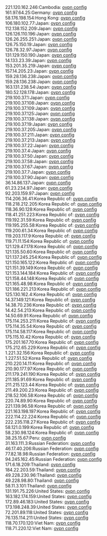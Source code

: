 221.120.162.246:Cambodia: [ovpn config](vpn/221_120_162_246.ovpn)  
161.97.64.25:Germany: [ovpn config](vpn/161_97_64_25.ovpn)  
58.176.198.154:Hong Kong: [ovpn config](vpn/58_176_198_154.ovpn)  
106.180.102.77:Japan: [ovpn config](vpn/106_180_102_77.ovpn)  
112.138.152.209:Japan: [ovpn config](vpn/112_138_152_209.ovpn)  
126.126.110.196:Japan: [ovpn config](vpn/126_126_110_196.ovpn)  
126.26.255.251:Japan: [ovpn config](vpn/126_26_255_251.ovpn)  
126.75.150.19:Japan: [ovpn config](vpn/126_75_150_19.ovpn)  
126.78.32.97:Japan: [ovpn config](vpn/126_78_32_97.ovpn)  
131.129.150.190:Japan: [ovpn config](vpn/131_129_150_190.ovpn)  
14.133.23.39:Japan: [ovpn config](vpn/14_133_23_39.ovpn)  
153.201.35.219:Japan: [ovpn config](vpn/153_201_35_219.ovpn)  
157.14.205.23:Japan: [ovpn config](vpn/157_14_205_23.ovpn)  
159.28.136.238:Japan: [ovpn config](vpn/159_28_136_238.ovpn)  
159.28.136.238:Japan: [ovpn config](vpn/159_28_136_238.ovpn)  
163.131.238.54:Japan: [ovpn config](vpn/163_131_238_54.ovpn)  
180.52.128.178:Japan: [ovpn config](vpn/180_52_128_178.ovpn)  
219.100.37.1:Japan: [ovpn config](vpn/219_100_37_1.ovpn)  
219.100.37.108:Japan: [ovpn config](vpn/219_100_37_108.ovpn)  
219.100.37.109:Japan: [ovpn config](vpn/219_100_37_109.ovpn)  
219.100.37.125:Japan: [ovpn config](vpn/219_100_37_125.ovpn)  
219.100.37.138:Japan: [ovpn config](vpn/219_100_37_138.ovpn)  
219.100.37.19:Japan: [ovpn config](vpn/219_100_37_19.ovpn)  
219.100.37.205:Japan: [ovpn config](vpn/219_100_37_205.ovpn)  
219.100.37.211:Japan: [ovpn config](vpn/219_100_37_211.ovpn)  
219.100.37.213:Japan: [ovpn config](vpn/219_100_37_213.ovpn)  
219.100.37.22:Japan: [ovpn config](vpn/219_100_37_22.ovpn)  
219.100.37.4:Japan: [ovpn config](vpn/219_100_37_4.ovpn)  
219.100.37.50:Japan: [ovpn config](vpn/219_100_37_50.ovpn)  
219.100.37.58:Japan: [ovpn config](vpn/219_100_37_58.ovpn)  
219.100.37.67:Japan: [ovpn config](vpn/219_100_37_67.ovpn)  
219.100.37.7:Japan: [ovpn config](vpn/219_100_37_7.ovpn)  
219.100.37.90:Japan: [ovpn config](vpn/219_100_37_90.ovpn)  
36.14.86.137:Japan: [ovpn config](vpn/36_14_86_137.ovpn)  
61.23.234.97:Japan: [ovpn config](vpn/61_23_234_97.ovpn)  
92.203.159.97:Japan: [ovpn config](vpn/92_203_159_97.ovpn)  
114.206.36.41:Korea Republic of: [ovpn config](vpn/114_206_36_41.ovpn)  
118.218.212.205:Korea Republic of: [ovpn config](vpn/118_218_212_205.ovpn)  
118.36.90.128:Korea Republic of: [ovpn config](vpn/118_36_90_128.ovpn)  
118.41.251.223:Korea Republic of: [ovpn config](vpn/118_41_251_223.ovpn)  
119.192.31.59:Korea Republic of: [ovpn config](vpn/119_192_31_59.ovpn)  
119.195.255.58:Korea Republic of: [ovpn config](vpn/119_195_255_58.ovpn)  
119.200.61.34:Korea Republic of: [ovpn config](vpn/119_200_61_34.ovpn)  
119.203.117.9:Korea Republic of: [ovpn config](vpn/119_203_117_9.ovpn)  
119.71.11.154:Korea Republic of: [ovpn config](vpn/119_71_11_154.ovpn)  
121.129.47.178:Korea Republic of: [ovpn config](vpn/121_129_47_178.ovpn)  
121.135.50.60:Korea Republic of: [ovpn config](vpn/121_135_50_60.ovpn)  
121.137.245.254:Korea Republic of: [ovpn config](vpn/121_137_245_254.ovpn)  
121.150.165.122:Korea Republic of: [ovpn config](vpn/121_150_165_122.ovpn)  
121.151.39.149:Korea Republic of: [ovpn config](vpn/121_151_39_149.ovpn)  
121.153.144.184:Korea Republic of: [ovpn config](vpn/121_153_144_184.ovpn)  
121.158.44.148:Korea Republic of: [ovpn config](vpn/121_158_44_148.ovpn)  
121.165.48.98:Korea Republic of: [ovpn config](vpn/121_165_48_98.ovpn)  
121.186.221.213:Korea Republic of: [ovpn config](vpn/121_186_221_213.ovpn)  
125.130.162.4:Korea Republic of: [ovpn config](vpn/125_130_162_4.ovpn)  
14.37.149.121:Korea Republic of: [ovpn config](vpn/14_37_149_121.ovpn)  
14.38.70.236:Korea Republic of: [ovpn config](vpn/14_38_70_236.ovpn)  
14.42.54.213:Korea Republic of: [ovpn config](vpn/14_42_54_213.ovpn)  
14.50.69.91:Korea Republic of: [ovpn config](vpn/14_50_69_91.ovpn)  
175.114.253.211:Korea Republic of: [ovpn config](vpn/175_114_253_211.ovpn)  
175.114.35.54:Korea Republic of: [ovpn config](vpn/175_114_35_54.ovpn)  
175.114.58.117:Korea Republic of: [ovpn config](vpn/175_114_58_117.ovpn)  
175.115.10.42:Korea Republic of: [ovpn config](vpn/175_115_10_42.ovpn)  
175.201.167.70:Korea Republic of: [ovpn config](vpn/175_201_167_70.ovpn)  
175.212.65.229:Korea Republic of: [ovpn config](vpn/175_212_65_229.ovpn)  
1.221.32.156:Korea Republic of: [ovpn config](vpn/1_221_32_156.ovpn)  
1.227.51.52:Korea Republic of: [ovpn config](vpn/1_227_51_52.ovpn)  
210.220.14.11:Korea Republic of: [ovpn config](vpn/210_220_14_11.ovpn)  
210.90.177.97:Korea Republic of: [ovpn config](vpn/210_90_177_97.ovpn)  
211.179.241.190:Korea Republic of: [ovpn config](vpn/211_179_241_190.ovpn)  
211.185.91.69:Korea Republic of: [ovpn config](vpn/211_185_91_69.ovpn)  
211.215.123.44:Korea Republic of: [ovpn config](vpn/211_215_123_44.ovpn)  
211.49.200.23:Korea Republic of: [ovpn config](vpn/211_49_200_23.ovpn)  
218.52.106.58:Korea Republic of: [ovpn config](vpn/218_52_106_58.ovpn)  
220.74.89.90:Korea Republic of: [ovpn config](vpn/220_74_89_90.ovpn)  
221.139.96.58:Korea Republic of: [ovpn config](vpn/221_139_96_58.ovpn)  
221.163.198.197:Korea Republic of: [ovpn config](vpn/221_163_198_197.ovpn)  
222.114.22.224:Korea Republic of: [ovpn config](vpn/222_114_22_224.ovpn)  
222.235.118.27:Korea Republic of: [ovpn config](vpn/222_235_118_27.ovpn)  
58.121.0.199:Korea Republic of: [ovpn config](vpn/58_121_0_199.ovpn)  
58.230.98.124:Korea Republic of: [ovpn config](vpn/58_230_98_124.ovpn)  
38.25.15.67:Peru: [ovpn config](vpn/38_25_15_67.ovpn)  
31.163.111.3:Russian Federation: [ovpn config](vpn/31_163_111_3.ovpn)  
46.17.40.206:Russian Federation: [ovpn config](vpn/46_17_40_206.ovpn)  
77.82.18.98:Russian Federation: [ovpn config](vpn/77_82_18_98.ovpn)  
94.245.162.45:Russian Federation: [ovpn config](vpn/94_245_162_45.ovpn)  
171.6.18.209:Thailand: [ovpn config](vpn/171_6_18_209.ovpn)  
184.22.203.59:Thailand: [ovpn config](vpn/184_22_203_59.ovpn)  
49.228.230.96:Thailand: [ovpn config](vpn/49_228_230_96.ovpn)  
49.228.98.80:Thailand: [ovpn config](vpn/49_228_98_80.ovpn)  
58.11.3.101:Thailand: [ovpn config](vpn/58_11_3_101.ovpn)  
131.191.75.226:United States: [ovpn config](vpn/131_191_75_226.ovpn)  
163.182.174.159:United States: [ovpn config](vpn/163_182_174_159.ovpn)  
172.89.46.183:United States: [ovpn config](vpn/172_89_46_183.ovpn)  
173.198.248.39:United States: [ovpn config](vpn/173_198_248_39.ovpn)  
72.201.89.118:United States: [ovpn config](vpn/72_201_89_118.ovpn)  
76.135.114.211:United States: [ovpn config](vpn/76_135_114_211.ovpn)  
118.70.170.120:Viet Nam: [ovpn config](vpn/118_70_170_120.ovpn)  
118.71.220.12:Viet Nam: [ovpn config](vpn/118_71_220_12.ovpn)  
